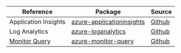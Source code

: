 | Reference | Package | Source |
|---|---|---|
|Application Insights|[azure-applicationinsights](https://pypi.org/project/azure-applicationinsights)|[Github](https://github.com/Azure/azure-sdk-for-python)|
|Log Analytics|[azure-loganalytics](https://pypi.org/project/azure-loganalytics)|[Github](https://github.com/Azure/azure-sdk-for-python)|
|[Monitor Query](monitor-query-readme.md)|[azure-monitor-query](https://pypi.org/project/azure-monitor-query)|[Github](https://github.com/Azure/azure-sdk-for-python/blob/main/sdk/monitor/azure-monitor-query)|
